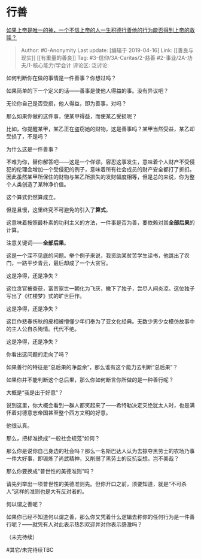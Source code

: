 # 行善
[如果上帝是唯一的神，一个不信上帝的人一生积德行善他的行为能否得到上帝的救赎？](https://www.zhihu.com/question/23667897/answer/652585423)

> Author: #0-Anonymity
> Last update: [编辑于 2019-04-16]
> Link: [[善良与现实]] [[有重量的善良]]
> Tag: #3-信仰/3A-Caritas/2-慈善 #2-事业/2A-功夫/1-核心能力/学会计
> 评论区:
> 泛讨论:

如何判断你在做的事情是一件善事？你想过吗？

如果简单的下一个定义的话——善事是使他人得益的事。没有异议吧？

无论你自己是否受损，他人得益，即为善事，对吗？

那么如果你做的这件事，使某甲得益，而使某乙受损呢？

比如，你提醒某甲，某乙正在盗窃她的财物，这是善事吗？某甲当然受益，某乙却受损了，不是吗？

为什么这是一件善事？

不难为你，替你解答吧——这是一个佯谬。容忍这事发生，意味着个人财产不受侵犯的伦理会增加一个受侵犯的例子，意味着所有社会成员的财产安全都打了折扣。因此虽然某甲所保住的财物与某乙所损失的发财幅度相等，但是总的来说，你为整个人类创造了某种净价值。

这个算式仍然算成立。

但是且慢，这里终究不可避免的引入了**算式**。

这意味着按照最朴素的功利主义的方法，一件事是否为善，要依赖对其**全部后果**的计算。

注意关键词——**全部后果**。

这是一个深不见底的问题。举个例子来说，我资助某贫苦学生读书，他跳出了农门，一路平步青云，最后却成了一个大贪官。

这是净得，还是净失？

这位贪官被查获，富贵家世一朝化为飞灰，撇下了独子，尝尽人间炎凉。这位独子写出了《红楼梦》式的旷世巨作。

这是净得，还是净失？

这巨作悲春伤秋的皮相被懵懂少年们奉为了亚文化经典。无数少男少女模仿故事中的主人公自杀殉情。代代不绝。

这是净得，还是净失？

你看出这问题的走向了吗？

如果善行的特征是“总后果的净盈余”，那么谁有这个能力去判断“总后果”？

如果你并不能判断这个总后果，那么你如何断言你所做的是一种善行呢？

大概是“我是出于好意”？

说到这里，你大概会看到一群人都笑起来了——希特勒决定灭绝犹太人时，也是满怀着对德意志帝国甚至整个西方文明的好意。

他很认真。

那么，把标准换成“一般社会规范”如何？

那么你是说你自己身边的社会吗？那么一名斯巴达人认为去掠夺黑劳士的农场乃事一件大好事，即锻炼了尚武精神，又削弱了黑劳士的反抗妄想。岂不美哉？

那么你要换成“普世性的美德准则”吗？

请先列举出一项普世性的美德准则先。但你开口之前，须要知道，就是“不可杀人”这样的准则也是大有反对者的。

何以谓之善呢？

如果你已经不知道何以谓之善，那么你又凭着什么逻辑去称你的任何行为是一件善行呢？——就凭有人对此表示热烈欢迎并对你表示感激吗？

（未完待续）

#其它/未完待续TBC
